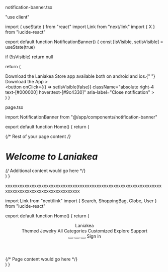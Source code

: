 notification-banner.tsx


"use client"

import { useState } from "react"
import Link from "next/link"
import { X } from "lucide-react"

export default function NotificationBanner() {
  const [isVisible, setIsVisible] = useState(true)

  if (!isVisible) return null

  return (
    <div className="w-full bg-white py-3 px-4 flex items-center justify-center relative border-b border-[#d9d9d9]">
      <div className="text-[#1c1b1f] text-sm">
        Download the Laniakea Store app available both on android and ios.{" "}
        <Link href="#" className="text-[#9c4330] hover:underline">
          Download the App &gt;
        </Link>
      </div>
      <button
        onClick={() => setIsVisible(false)}
        className="absolute right-4 text-[#000000] hover:text-[#9c4330]"
        aria-label="Close notification"
      >
        <X size={18} />
      </button>
    </div>
  )
}



page.tsx


import NotificationBanner from "@/app/components/notification-banner"

export default function Home() {
  return (
    <main>
      <NotificationBanner />
      {/* Rest of your page content */}
      <div className="p-8">
        <h1 className="text-2xl font-bold">Welcome to Laniakea</h1>
        {/* Additional content would go here */}
      </div>
    </main>
  )
}



xxxxxxxxxxxxxxxxxxxxxxxxxxxxxxxxxxxxxxxxxxxxxxxxxxxxxxxxxxxxxxxxxxxxxxxxxxxxxxxxxxxxxxxxxxxxxxxx


import Link from "next/link"
import { Search, ShoppingBag, Globe, User } from "lucide-react"

export default function Home() {
  return (
    <main className="min-h-screen">
      <header className="w-full bg-[#e0bfb8] py-4 px-6">
        <div className="max-w-7xl mx-auto flex items-center justify-between">
          <div className="flex items-center gap-12">
            <Link href="/" className="text-[#ffffff] text-3xl font-light">
              Laniakea
            </Link>
            <nav className="hidden md:flex items-center gap-8">
              <Link href="/themed-jewelry" className="text-[#ffffff] hover:text-[#d9d9d9] text-sm font-medium">
                Themed Jewelry
              </Link>
              <Link href="/all-categories" className="text-[#ffffff] hover:text-[#d9d9d9] text-sm font-medium">
                All Categories
              </Link>
              <Link href="/customized" className="text-[#ffffff] hover:text-[#d9d9d9] text-sm font-medium">
                Customized
              </Link>
              <Link href="/explore" className="text-[#ffffff] hover:text-[#d9d9d9] text-sm font-medium">
                Explore
              </Link>
              <Link href="/support" className="text-[#ffffff] hover:text-[#d9d9d9] text-sm font-medium">
                Support
              </Link>
            </nav>
          </div>
          <div className="flex items-center gap-4">
            <button aria-label="Search" className="text-[#ffffff] hover:text-[#d9d9d9]">
              <Search size={20} />
            </button>
            <button aria-label="Shopping bag" className="text-[#ffffff] hover:text-[#d9d9d9]">
              <ShoppingBag size={20} />
            </button>
            <button aria-label="Language" className="text-[#ffffff] hover:text-[#d9d9d9]">
              <Globe size={20} />
            </button>
            <Link
              href="/sign-in"
              className="bg-[#9c4330] text-[#ffffff] px-4 py-2 rounded-full flex items-center gap-2 hover:opacity-90 transition-opacity"
            >
              <User size={18} />
              <span>Sign in</span>
            </Link>
          </div>
        </div>
      </header>
      <div className="p-8">{/* Page content would go here */}</div>
    </main>
  )
}